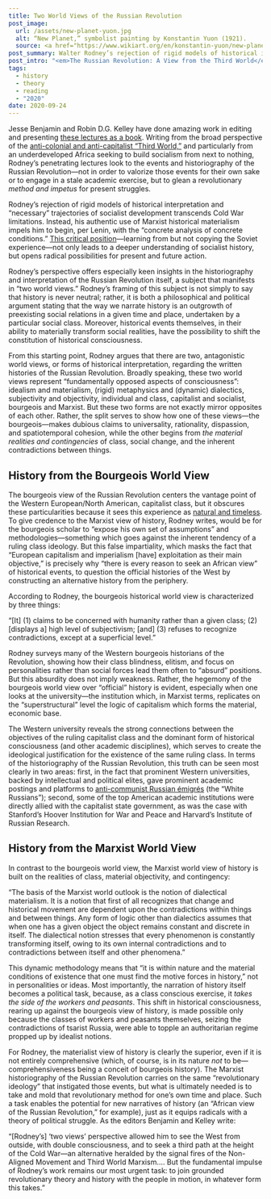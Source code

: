 ```yaml
---
title: Two World Views of the Russian Revolution
post_image:
  url: /assets/new-planet-yuon.jpg
  alt: “New Planet,” symbolist painting by Konstantin Yuon (1921).
  source: <a href="https://www.wikiart.org/en/konstantin-yuon/new-planet-1921" target="_blank">Wikiart</a>
post_summary: Walter Rodney’s rejection of rigid models of historical interpretation and “necessary” trajectories of socialist development transcends Cold War limitations. Instead, his authentic use of Marxist historical materialism impels him to begin, per Lenin, with the “concrete analysis of concrete conditions.”
post_intro: "<em>The Russian Revolution: A View from the Third World</em> (Verso, 2018) compiles a series of lectures given by Walter Rodney, the black Guyanese radical, at the University of Dar es Salaam in Tanzania."
tags:
  - history
  - theory
  - reading
  - "2020"
date: 2020-09-24
---
```


Jesse Benjamin and Robin D.G. Kelley have done amazing work in editing and presenting <a href="https://www.versobooks.com/books/2724-the-russian-revolution" target="_blank">these lectures as a book</a>. Writing from the broad perspective of the <a href="https://daily.jstor.org/walter-rodney-guerrilla-intellectual/" target="_blank">anti-colonial and anti-capitalist “Third World,”</a> and particularly from an underdeveloped Africa seeking to build socialism from next to nothing, Rodney’s penetrating lectures look to the events and historiography of the Russian Revolution—not in order to valorize those events for their own sake or to engage in a stale academic exercise, but to glean a revolutionary _method and impetus_ for present struggles.

Rodney’s rejection of rigid models of historical interpretation and “necessary” trajectories of socialist development transcends Cold War limitations. Instead, his authentic use of Marxist historical materialism impels him to begin, per Lenin, with the “concrete analysis of concrete conditions.” <a href="/posts/red-star-over-the-third-world/">This critical position</a>—learning from but not copying the Soviet experience—not only leads to a deeper understanding of socialist history, but opens radical possibilities for present and future action.

Rodney’s perspective offers especially keen insights in the historiography and interpretation of the Russian Revolution itself, a subject that manifests in “two world views.” Rodney’s framing of this subject is not simply to say that history is never neutral; rather, it is both a philosophical and political argument stating that the way we narrate history is an outgrowth of preexisting social relations in a given time and place, undertaken by a particular social class. Moreover, historical events themselves, in their ability to materially transform social realities, have the possibility to shift the constitution of historical consciousness.

From this starting point, Rodney argues that there are two, antagonistic world views, or forms of historical interpretation, regarding the written histories of the Russian Revolution. Broadly speaking, these two world views represent “fundamentally opposed aspects of consciousness”: idealism and materialism, (rigid) metaphysics and (dynamic) dialectics, subjectivity and objectivity, individual and class, capitalist and socialist, bourgeois and Marxist. But these two forms are not exactly mirror opposites of each other. Rather, the split serves to show how one of these views—the bourgeois—makes dubious claims to universality, rationality, dispassion, and spatiotemporal cohesion, while the other begins from _the material realities and contingencies_ of class, social change, and the inherent contradictions between things.

## History from the Bourgeois World View

The bourgeois view of the Russian Revolution centers the vantage point of the Western European/North American, capitalist class, but it obscures these particularities because it sees this experience as <a href="/posts/the-origin-of-capitalism/">natural and timeless</a>. To give credence to the Marxist view of history, Rodney writes, would be for the bourgeois scholar to “expose his own set of assumptions” and methodologies—something which goes against the inherent tendency of a ruling class ideology. But this false impartiality, which masks the fact that “European capitalism and imperialism [have] exploitation as their main objective,” is precisely why “there is every reason to seek an African view” of historical events, to question the official histories of the West by constructing an alternative history from the periphery.

According to Rodney, the bourgeois historical world view is characterized by three things:

<div class="blockquote">“[It] (1) claims to be concerned with humanity rather than a given class; (2) [displays a] high level of subjectivism; [and] (3) refuses to recognize contradictions, except at a superficial level.”</div>

Rodney surveys many of the Western bourgeois historians of the Revolution, showing how their class blindness, elitism, and focus on personalities rather than social forces lead them often to “absurd” positions. But this absurdity does not imply weakness. Rather, the hegemony of the bourgeois world view over “official” history is evident, especially when one looks at the university—the institution which, in Marxist terms, replicates on the “superstructural” level the logic of capitalism which forms the material, economic base.

The Western university reveals the strong connections between the objectives of the ruling capitalist class and the dominant form of historical consciousness (and other academic disciplines), which serves to create the ideological justification for the existence of the same ruling class. In terms of the historiography of the Russian Revolution, this truth can be seen most clearly in two areas: first, in the fact that prominent Western universities, backed by intellectual and political elites, gave prominent academic postings and platforms to <a href="https://www.cambridge.org/core/services/aop-cambridge-core/content/view/C8413A5C999B36CA901D01438D8267A7/S0017257X00010885a.pdf/div-class-title-leonard-schapiro-div.pdf" target="_blank">anti-communist Russian émigrés</a> (the “White Russians”); second, some of the top American academic institutions were directly allied with the capitalist state government, as was the case with Stanford’s Hoover Institution for War and Peace and Harvard’s Institute of Russian Research.

## History from the Marxist World View

In contrast to the bourgeois world view, the Marxist world view of history is built on the realities of class, material objectivity, and contingency:

<div class="blockquote">“The basis of the Marxist world outlook is the notion of dialectical materialism. It is a notion that first of all recognizes that change and historical movement are dependent upon the contradictions within things and between things. Any form of logic other than dialectics assumes that when one has a given object the object remains constant and discrete in itself. The dialectical notion stresses that every phenomenon is constantly transforming itself, owing to its own internal contradictions and to contradictions between itself and other phenomena.”</div>

This dynamic methodology means that “it is within nature and the material conditions of existence that one must find the motive forces in history,” not in personalities or ideas. Most importantly, the narration of history itself becomes a political task, because, as a class conscious exercise, it _takes the side of the workers and peasants_. This shift in historical consciousness, rearing up against the bourgeois view of history, is made possible only because the classes of workers and peasants themselves, seizing the contradictions of tsarist Russia, were able to topple an authoritarian regime propped up by idealist notions.

For Rodney, the materialist view of history is clearly the superior, even if it is not entirely comprehensive (which, of course, is in its nature _not_ to be—comprehensiveness being a conceit of bourgeois history). The Marxist historiography of the Russian Revolution carries on the same “revolutionary ideology” that instigated those events, but what is ultimately needed is to take and mold that revolutionary method for one’s own time and place. Such a task enables the potential for new narratives of history (an “African view of the Russian Revolution,” for example), just as it equips radicals with a theory of political struggle. As the editors Benjamin and Kelley write:

<div class="blockquote">“[Rodney’s] ‘two views’ perspective allowed him to see the West from outside, with double consciousness, and to seek a third path at the height of the Cold War—an alternative heralded by the signal fires of the Non-Aligned Movement and Third World Marxism.… But the fundamental impulse of Rodney’s work remains our most urgent task: to join grounded revolutionary theory and history with the people in motion, in whatever form this takes.”</div>
